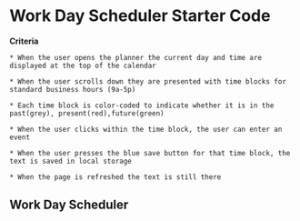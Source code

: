 # Work Day Scheduler Starter Code

**Criteria**

    * When the user opens the planner the current day and time are displayed at the top of the calendar

    * When the user scrolls down they are presented with time blocks for standard business hours (9a-5p)

    * Each time block is color-coded to indicate whether it is in the past(grey), present(red),future(green)

    * When the user clicks within the time block, the user can enter an event

    * When the user presses the blue save button for that time block, the text is saved in local storage

    * When the page is refreshed the text is still there

## Work Day Scheduler
